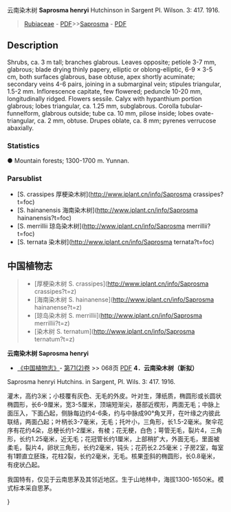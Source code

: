 云南染木树 **Saprosma henryi** Hutchinson in Sargent Pl. Wilson. 3: 417. 1916.

> [Rubiaceae](http://www.iplant.cn/info/Rubiaceae?t=foc) - [PDF](http://www.iplant.cn/foc/pdf/Rubiaceae.pdf)>>[Saprosma](http://www.iplant.cn/info/Saprosma?t=foc) - [PDF](http://www.iplant.cn/foc/pdf/Saprosma.pdf)

## Description

Shrubs, ca. 3 m tall; branches glabrous. Leaves opposite; petiole 3-7 mm, glabrous; blade drying thinly papery, elliptic or oblong-elliptic, 6-9 × 3-5 cm, both surfaces glabrous, base obtuse, apex shortly acuminate; secondary veins 4-6 pairs, joining in a submarginal vein; stipules triangular, 1.5-2 mm. Inflorescence capitate, few flowered; peduncle 10-20 mm, longitudinally ridged. Flowers sessile. Calyx with hypanthium portion glabrous; lobes triangular, ca. 1.25 mm, subglabrous. Corolla tubular-funnelform, glabrous outside; tube ca. 10 mm, pilose inside; lobes ovate-triangular, ca. 2 mm, obtuse. Drupes oblate, ca. 8 mm; pyrenes verrucose abaxially.

### Statistics
● Mountain forests; 1300-1700 m. Yunnan.



### Parsublist

* [S.  crassipes  厚梗染木树](http://www.iplant.cn/info/Saprosma crassipes?t=foc)
* [S.  hainanensis  海南染木树](http://www.iplant.cn/info/Saprosma hainanensis?t=foc)
* [S.  merrillii  琼岛染木树](http://www.iplant.cn/info/Saprosma merrillii?t=foc)
* [S.  ternata  染木树](http://www.iplant.cn/info/Saprosma ternata?t=foc)


## 中国植物志

> * [厚梗染木树  S.  crassipes](http://www.iplant.cn/info/Saprosma crassipes?t=z)
> * [海南染木树  S.  hainanense](http://www.iplant.cn/info/Saprosma hainanense?t=z)
> * [琼岛染木树  S.  merrillii](http://www.iplant.cn/info/Saprosma merrillii?t=z)
> * [染木树  S.  ternatum](http://www.iplant.cn/info/Saprosma ternatum?t=z)


**云南染木树 Saprosma henryi**

* [《中国植物志》](http://www.iplant.cn/frps)- [第71(2)卷](http://www.iplant.cn/frps/vol/71(2)) >> 068页 [PDF](http://www.iplant.cn/frps/pdf/71(2)/068.PDF)
**4．云南染木树（新拟）**

Saprosma henryi Hutchins. in Sargent, Pl. Wils. 3: 417. 1916.

灌木，高约3米；小枝覆有灰色、无毛的外皮。叶对生，薄纸质，椭圆形或长圆状椭圆形，长6-9厘米，宽3-5厘米，顶端短渐尖，基部近楔形，两面无毛；中脉上面压入，下面凸起，侧脉每边约4-6条，约与中脉成90°角叉开，在叶缘之内彼此联结，两面凸起；叶柄长3-7毫米，无毛；托叶小，三角形，长1.5-2毫米。聚伞花序有花约4朵，总梗长约1-2厘米，有棱；花无梗，白色；萼管无毛，裂片4，三角形，长约1.25毫米，近无毛；花冠管长约1厘米，上部稍扩大，外面无毛，里面被柔毛，裂片4，卵状三角形，长约2毫米，钝头；花药长2.25毫米；子房2室，每室有1颗直立胚珠，花柱2裂，长约2毫米，无毛。核果歪斜的椭圆形，长0.8毫米，有疣状凸起。

我国特有，仅见于云南思茅及其邻近地区。生于山地林中，海拔1300-1650米。模式标本采自思茅。



}